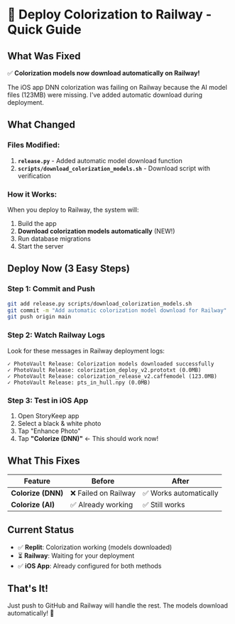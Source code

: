 # 🚀 Deploy Colorization to Railway - Quick Guide

## What Was Fixed

✅ **Colorization models now download automatically on Railway!**

The iOS app DNN colorization was failing on Railway because the AI model files (123MB) were missing. I've added automatic download during deployment.

## What Changed

### Files Modified:
1. **`release.py`** - Added automatic model download function
2. **`scripts/download_colorization_models.sh`** - Download script with verification

### How it Works:
When you deploy to Railway, the system will:
1. Build the app
2. **Download colorization models automatically** (NEW!)
3. Run database migrations
4. Start the server

## Deploy Now (3 Easy Steps)

### Step 1: Commit and Push
```bash
git add release.py scripts/download_colorization_models.sh
git commit -m "Add automatic colorization model download for Railway"
git push origin main
```

### Step 2: Watch Railway Logs
Look for these messages in Railway deployment logs:
```
✓ PhotoVault Release: Colorization models downloaded successfully
✓ PhotoVault Release: colorization_deploy_v2.prototxt (0.0MB)
✓ PhotoVault Release: colorization_release_v2.caffemodel (123.0MB)
✓ PhotoVault Release: pts_in_hull.npy (0.0MB)
```

### Step 3: Test in iOS App
1. Open StoryKeep app
2. Select a black & white photo
3. Tap "Enhance Photo"
4. Tap **"Colorize (DNN)"** ← This should work now!

## What This Fixes

| Feature | Before | After |
|---------|--------|-------|
| **Colorize (DNN)** | ❌ Failed on Railway | ✅ Works automatically |
| **Colorize (AI)** | ✅ Already working | ✅ Still works |

## Current Status

- ✅ **Replit**: Colorization working (models downloaded)
- ⏳ **Railway**: Waiting for your deployment
- ✅ **iOS App**: Already configured for both methods

## That's It!

Just push to GitHub and Railway will handle the rest. The models download automatically! 🎨
